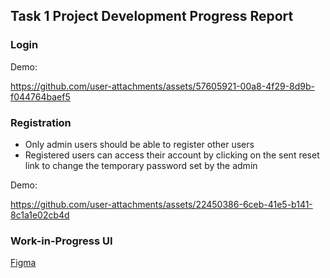 ## Task 1 Project Development Progress Report 

### Login 
Demo: 


https://github.com/user-attachments/assets/57605921-00a8-4f29-8d9b-f044764baef5



### Registration
- Only admin users should be able to register other users
- Registered users can access their account by clicking on the sent reset link to change the temporary password set by the admin

Demo: 


https://github.com/user-attachments/assets/22450386-6ceb-41e5-b141-8c1a1e02cb4d



### Work-in-Progress UI 
[Figma](https://www.figma.com/design/yrd2U9JvfjkS3TQo8CaBSq/classroom-booking-sys-lo-fi?node-id=1-2&t=TTNq5TqH3CldEI4q-1)
